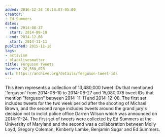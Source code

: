 ```yaml
---
added: 2016-12-24 10:14:07-05:00
creator:
- Ed Summers
dates:
- end: 2014-08-27
  start: 2014-08-10
- end: 2014-12-08
  start: 2014-11-11
published: 2015-11-18
tags:
- activism
- blacklivesmatter
title: Ferguson Tweets
tweets: 28,560,078
url: https://archive.org/details/ferguson-tweet-ids
---
```


This item represents a collection of 13,480,000 tweet IDs that mentioned 'ferguson' from 2014-08-10 to 2014-08-27 and 15,080,078 tweet IDs that mention "ferguson" between 2014-11-11 and 2014-12-08.
The first set includes tweets for the two week period after the shooting of Michael Brown, and the second range includes tweets around the grand jury's decision not to indict police office Darren Wilson which was announced on 2014-11-24.
The first set of tweets were collected by Ed Summers at the University of Maryland and the second was a collaboration between Molly Loyd, Gregory Coleman, Kimberly Lamke, Benjamin Sugar and Ed Summers.
